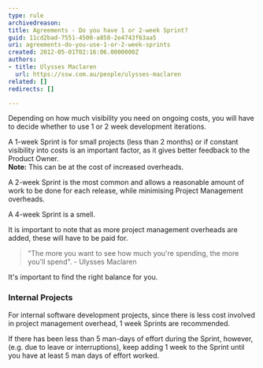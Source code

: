 ```yaml
---
type: rule
archivedreason: 
title: Agreements - Do you have 1 or 2-week Sprint?
guid: 11cd2bad-7551-4500-a858-2e4743f63aa5
uri: agreements-do-you-use-1-or-2-week-sprints
created: 2012-05-01T02:16:06.0000000Z
authors:
- title: Ulysses Maclaren
  url: https://ssw.com.au/people/ulysses-maclaren
related: []
redirects: []

---
```


Depending on how much visibility you need on ongoing costs, you will have to decide whether to use 1 or 2 week development iterations.  
<!--endintro-->

A 1-week Sprint is for small projects (less than 2 months) or if constant visibility into costs is an important factor, as it gives better feedback to the Product Owner.  
**Note:** This can be at the cost of increased overheads.

A 2-week Sprint is the most common and allows a reasonable amount of work to be done for each release, while minimising Project Management overheads.

A 4-week Sprint is a smell.

It is important to note that as more project management overheads are added, these will have to be paid for. 

> "The more you want to see how much you're spending, the more you'll spend".
>                                   - Ulysses Maclaren

It's important to find the right balance for you.

### Internal Projects

For internal software development projects, since there is less cost involved in project management overhead, 1 week Sprints are recommended. 

If there has been less than 5 man-days of effort during the Sprint, however, (e.g. due to leave or interruptions), keep adding 1 week to the Sprint until you have at least 5 man days of effort worked.

